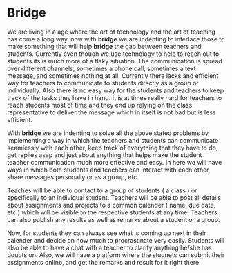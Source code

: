 # Bridge

We are living in a age where the art of technology and the art of teaching has come a long way,
now with **bridge** we are indenting to interlace those to make something that will help **bridge** the gap between teachers and students.
Currently even though we use technology to help to reach out to students its is much more of a flaky situation.
The communication is spread over different channels, sometimes a phone call, sometimes a text message, and sometimes nothing at all.
Currently there lacks and efficient way for teachers to communicate to students directly as a group or individually.
Also there is no easy way for the students and teachers to keep track of the tasks they have in hand.
It is at times really hard for teachers to reach students most of time and they end up relying on the class representative to deliver the message which in itself is not bad but is less efficient.

With **bridge** we are indenting to solve all the above stated problems by implementing a way in which the teachers and students can communicate seamlessly with each other,
keep track of everything that they have to do, get replies asap and just about anything that helps make the student teacher communication much more effective and easy.
In here we will have ways in which both students and teachers can interact with each other, share messages personally or as a group, etc.

Teaches will be able to contact to a group of students ( a class ) or specifically to an individual student.
Teachers will be able to post all details about assignments and projects to a common calender ( name, due date, etc ) which will be visible to the respective students at any time.
Teachers can also publish any results as well as remarks about a student or a group.

Now, for students they can always see what is coming up next in their calender and decide on how much to procrastinate very easily.
Students will also be able to have a chat with a teacher to clarify anything he/she has doubts on.
Also, we will have a platform where the studnets can submit their assignments online, and get the remarks and result for it right there.
